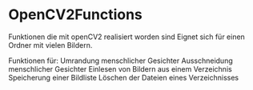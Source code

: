 # OpenCV2Functions
Funktionen die mit openCV2 realisiert worden sind
Eignet sich für einen Ordner mit vielen Bildern.

Funktionen für:
Umrandung menschlicher Gesichter
Ausschneidung menschlicher Gesichter
Einlesen von Bildern aus einem Verzeichnis
Speicherung einer Bildliste
Löschen der Dateien eines Verzeichnisses

